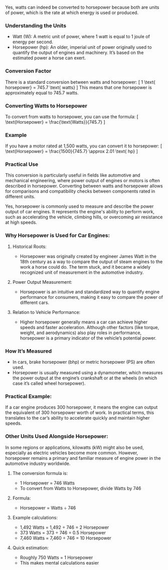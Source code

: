Yes, watts can indeed be converted to horsepower because both are units of power, which is the rate at which energy is used or produced.

### Understanding the Units

- Watt (W): A metric unit of power, where 1 watt is equal to 1 joule of energy per second.
- Horsepower (hp): An older, imperial unit of power originally used to quantify the output of engines and machinery. It’s based on the estimated power a horse can exert.

### Conversion Factor

There is a standard conversion between watts and horsepower:
\[
1 \text{ horsepower} = 745.7 \text{ watts}
\]
This means that one horsepower is approximately equal to 745.7 watts.

### Converting Watts to Horsepower

To convert from watts to horsepower, you can use the formula:
\[
\text{Horsepower} = \frac{\text{Watts}}{745.7}
\]

### Example

If you have a motor rated at 1,500 watts, you can convert it to horsepower:
\[
\text{Horsepower} = \frac{1500}{745.7} \approx 2.01 \text{ hp}
\]

### Practical Use

This conversion is particularly useful in fields like automotive and mechanical engineering, where power output of engines or motors is often described in horsepower. Converting between watts and horsepower allows for comparisons and compatibility checks between components rated in different units.

Yes, horsepower is commonly used to measure and describe the power output of car engines. It represents the engine's ability to perform work, such as accelerating the vehicle, climbing hills, or overcoming air resistance at high speeds.

### Why Horsepower is Used for Car Engines:

1. Historical Roots:
   - Horsepower was originally created by engineer James Watt in the 18th century as a way to compare the output of steam engines to the work a horse could do. The term stuck, and it became a widely recognized unit of measurement in the automotive industry.

2. Power Output Measurement:
   - Horsepower is an intuitive and standardized way to quantify engine performance for consumers, making it easy to compare the power of different cars.

3. Relation to Vehicle Performance:
   - Higher horsepower generally means a car can achieve higher speeds and faster acceleration. Although other factors (like torque, weight, and aerodynamics) also play roles in performance, horsepower is a primary indicator of the vehicle’s potential power.

### How It’s Measured

- In cars, brake horsepower (bhp) or metric horsepower (PS) are often used. 
- Horsepower is usually measured using a dynamometer, which measures the power output at the engine’s crankshaft or at the wheels (in which case it’s called wheel horsepower).

### Practical Example:

If a car engine produces 300 horsepower, it means the engine can output the equivalent of 300 horsepower worth of work. In practical terms, this translates to the car’s ability to accelerate quickly and maintain higher speeds.

### Other Units Used Alongside Horsepower:

In some regions or applications, kilowatts (kW) might also be used, especially as electric vehicles become more common. However, horsepower remains a primary and familiar measure of engine power in the automotive industry worldwide.

1. The conversion formula is:
   - 1 Horsepower = 746 Watts
   - To convert from Watts to Horsepower, divide Watts by 746

2. Formula:
   - Horsepower = Watts ÷ 746

3. Example calculations:
   - 1,492 Watts = 1,492 ÷ 746 = 2 Horsepower
   - 373 Watts = 373 ÷ 746 = 0.5 Horsepower
   - 7,460 Watts = 7,460 ÷ 746 = 10 Horsepower

4. Quick estimation:
   - Roughly 750 Watts = 1 Horsepower
   - This makes mental calculations easier
